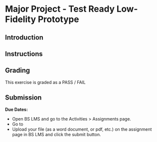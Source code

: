 # Major Project - Test Ready Low-Fidelity Prototype

## Introduction

## Instructions

## Grading

This exercise is graded as a PASS / FAIL

## Submission

**Due Dates:**

<!-- <Badge text="Section 010: Thursday September 14th @7:00pm" />
<Badge type="error" text="Section 020: Thursday September 14th @5:00pm" /> -->

- Open BS LMS and go to the Activities > Assignments page.
- Go to
- Upload your file (as a word document, or pdf, etc.) on the assignment page in BS LMS and click the submit button.
